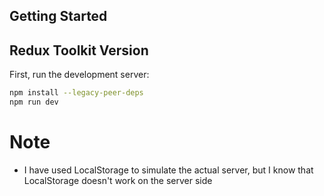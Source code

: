 ## Getting Started
## Redux Toolkit Version
First, run the development server:

```bash
npm install --legacy-peer-deps
npm run dev
```

# Note
- I have used LocalStorage to simulate the actual server, but I know that LocalStorage doesn't work on the server side
